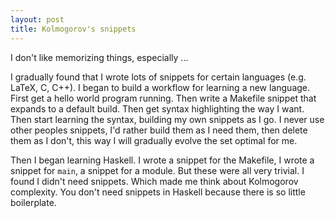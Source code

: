 ```yaml
---
layout: post
title: Kolmogorov's snippets
---
```


I don't like memorizing things, especially ...

I gradually found that I wrote lots of snippets for certain languages
(e.g. LaTeX, C, C++). I began to build a workflow for learning a new
language. First get a hello world program running. Then write a Makefile
snippet that expands to a default build. Then get syntax highlighting the
way I want. Then start learning the syntax, building my own snippets as
I go. I never use other peoples snippets, I'd rather build them as I need
them, then delete them as I don't, this way I will gradually evolve the
set optimal for me. 

Then I began learning Haskell. I wrote a snippet for the Makefile, I wrote
a snippet for `main`, a snippet for a module. But these were all very
trivial. I found I didn't need snippets. Which made me think about
Kolmogorov complexity. You don't need snippets in Haskell because there is
so little boilerplate.
